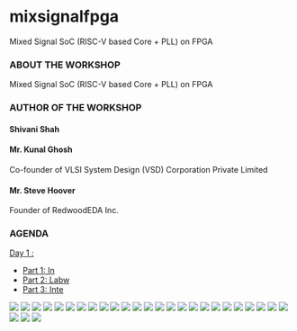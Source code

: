 # mixsignalfpga
Mixed Signal SoC (RISC-V based Core + PLL) on FPGA

### ABOUT THE WORKSHOP
Mixed Signal SoC (RISC-V based Core + PLL) on FPGA
### AUTHOR OF THE WORKSHOP
#### Shivani Shah
#### Mr. Kunal Ghosh
Co-founder of VLSI System Design (VSD) Corporation Private Limited
#### Mr. Steve Hoover
Founder of RedwoodEDA Inc.
### AGENDA
 [Day 1 : ](#Day1)
  * [Part 1: In](#Part1-Introduction-to-RISC-V-basic-keywords)
  * [Part 2: Labw](#Part2-Labwork-for-RISC-V-software-toolchain)
  * [Part 3: Inte](#Part3-Integer-number-representation)
 
![](mixfpga/mixfpga.png)
![](mixfpga/mixfpga_vfiles.png)
![](mixfpga/mixfpga_vfiles_rvmyth.png)
![](mixfpga/mixfpga_vfiles_gtkwave.png)
![](mixfpga/mixfpga_gtkwave_decimal.png)
![](mixfpga/mixfpga_gtkwave_analog.png)
![](mixfpga/mixfpga_vivado_project.png)
![](mixfpga/mixfpga_vivado_addfiles.png)
![](mixfpga/mixfpga_vivado_top_SoCv.png)
![](mixfpga/mixfpga_vivado_headerinrvmyth.png)
![](mixfpga/mixfpga_vivado_ippll.png)
![](mixfpga/mixfpga_vivado_ippllbufin.png)
![](mixfpga/mixfpga_vivado_ila.png)
![](mixfpga/mixfpga_vivado_tb.png)
![](mixfpga/mixfpga_vivado_runsimulation.png)
![](mixfpga2/mixfpga_vivado_frequencyanalog.png)
![](mixfpga2/mixfpga_vivado_constraint.png)
![](mixfpga2/mixfpga_vivado_synthesiscomplete.png)
![](mixfpga2/mixfpga_vivado_implementationfail.png)
![](mixfpga2/mixfpga_vivado_holdviolations.png)
![](mixfpga2/mixfpga_vivado_holdviolationspath70.png)
![](mixfpga2/mixfpga_vivado_holdviolationspath69.png)
![](mixfpga2/mixfpga_vivado_constrainedited.png)
![](mixfpga2/mixfpga_vivado_implementationcomplete.png)
![](mixfpga2/mixfpga_vivado_implementationcomplet2.png)
![](mixfpga2/mixfpga_vivado_generatebitstream.png)
![](mixfpga2/mixfpga_vivado_openmanager.png)
![](mixfpga2/mixfpga_vivado_noboard.png)

